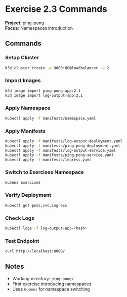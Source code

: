 # Exercise 2.3 Commands

**Project**: ping-pong  
**Focus**: Namespaces introduction

## Commands

### Setup Cluster
```bash
k3d cluster create -p 8080:80@loadbalancer -a 2
```

### Import Images
```bash
k3d image import ping-pong-app:2.1
k3d image import log-output-app:2.1
```

### Apply Namespace
```bash
kubectl apply -f manifests/namespace.yaml
```

### Apply Manifests
```bash
kubectl apply -f manifests/log-output-deployment.yaml
kubectl apply -f manifests/ping-pong-deployment.yaml
kubectl apply -f manifests/log-output-service.yaml
kubectl apply -f manifests/ping-pong-service.yaml
kubectl apply -f manifests/ingress.yaml
```

### Switch to Exercises Namespace
```bash
kubens exercises
```

### Verify Deployment
```bash
kubectl get pods,svc,ingress
```

### Check Logs
```bash
kubectl logs -f log-output-app-<hash>
```

### Test Endpoint
```bash
curl http://localhost:8080/
```

## Notes
- Working directory: `ping-pong/`
- First exercise introducing namespaces
- Uses `kubens` for namespace switching

